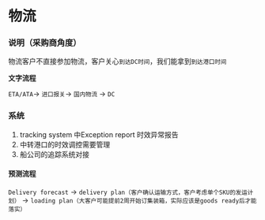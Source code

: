 # 物流

### 说明（采购商角度）

物流客户不直接参加物流，客户关心`到达DC时间`，我们能拿到`到达港口时间`

**文字流程**

`ETA/ATA`-&gt; `进口报关`-&gt; `国内物流` -&gt; `DC`

### 系统

1. tracking system 中Exception report 时效异常报告
2. 中转港口的时效调控需要管理
3. 船公司的追踪系统对接

#### 预测流程

`Delivery forecast` -&gt; `delivery plan（客户确认运输方式，客户考虑单个SKU的发运计划）` -&gt; `loading plan（大客户可能提前2周开始订集装箱，实际应该是goods ready后才能落实）`

